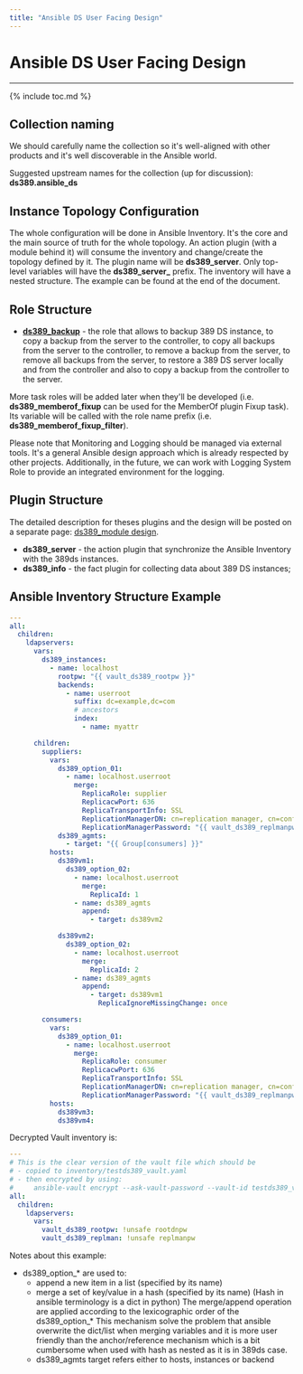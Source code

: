 ```yaml
---
title: "Ansible DS User Facing Design"
---
```


# Ansible DS User Facing Design

-----------------------

{% include toc.md %}

Collection naming
-------

We should carefully name the collection so it's well-aligned with other products and it's well discoverable in the Ansible world.

Suggested upstream names for the collection (up for discussion):
**ds389.ansible_ds**

Instance Topology Configuration
-------

The whole configuration will be done in Ansible Inventory. It's the core and the main source of truth for the whole topology.
An action plugin (with a module behind it) will consume the inventory and change/create the topology defined by it. The plugin name will be **ds389_server**. Only top-level variables will have the **ds389_server_** prefix. The inventory will have a nested structure. The example can be found at the end of the document.


Role Structure
------------------------------

- **[ds389_backup](ansible-backup-role.html)** - the role that allows to backup 389 DS instance, to copy a backup from the server to the controller, to copy all backups from the server to the controller, to remove a backup from the server, to remove all backups from the server, to restore a 389 DS server locally and from the controller and also to copy a backup from the controller to the server.

More task roles will be added later when they'll be developed (i.e. **ds389_memberof_fixup** can be used for the MemberOf plugin Fixup task). Its variable will be called with the role name prefix (i.e. **ds389_memberof_fixup_filter**).

Please note that Monitoring and Logging should be managed via external tools. It's a general Ansible design approach which is already respected by other projects.
Additionally, in the future, we can work with Logging System Role to provide an integrated environment for the logging.

## Plugin Structure

The detailed description for theses plugins and the design will be posted on a separate page: [ds389_module design](ansible-ds389-module.md).

- **ds389_server** - the action plugin that synchronize the Ansible Inventory with the 389ds instances.
- **ds389_info** - the fact plugin for collecting data about 389 DS instances;

Ansible Inventory Structure Example
---------------------------

```YAML
---
all:
  children:
    ldapservers:
      vars:
        ds389_instances:
          - name: localhost
            rootpw: "{{ vault_ds389_rootpw }}"
            backends:
              - name: userroot
                suffix: dc=example,dc=com
                # ancestors
                index:
                  - name: myattr

      children:
        suppliers:
          vars:
            ds389_option_01:
              - name: localhost.userroot
                merge:
                  ReplicaRole: supplier
                  ReplicacwPort: 636
                  ReplicaTransportInfo: SSL
                  ReplicationManagerDN: cn=replication manager, cn=config
                  ReplicationManagerPassword: "{{ vault_ds389_replmanpw }}"
            ds389_agmts:
              - target: "{{ Group[consumers] }}"
          hosts:
            ds389vm1:
              ds389_option_02:
                - name: localhost.userroot
                  merge:
                    ReplicaId: 1
                - name: ds389_agmts
                  append:
                    - target: ds389vm2

            ds389vm2:
              ds389_option_02:
                - name: localhost.userroot
                  merge:
                    ReplicaId: 2
                - name: ds389_agmts
                  append:
                    - target: ds389vm1
                      ReplicaIgnoreMissingChange: once

        consumers:
          vars:
            ds389_option_01:
              - name: localhost.userroot
                merge:
                  ReplicaRole: consumer
                  ReplicacwPort: 636
                  ReplicaTransportInfo: SSL
                  ReplicationManagerDN: cn=replication manager, cn=config
                  ReplicationManagerPassword: "{{ vault_ds389_replmanpw }}"
          hosts:
            ds389vm3:
            ds389vm4:
```

Decrypted Vault inventory is:

```YAML
---
# This is the clear version of the vault file which should be
# - copied to inventory/testds389_vault.yaml
# - then encrypted by using:
#     ansible-vault encrypt --ask-vault-password --vault-id testds389_vault testds389_vault.yaml
all:
  children:
    ldapservers:
      vars:
        vault_ds389_rootpw: !unsafe rootdnpw
        vault_ds389_replman: !unsafe replmanpw
```

Notes about this example:

- ds389_option_* are used to:
  - append a new item in a list (specified by its name)
  - merge a set of key/value in a hash (specified by its name)
    (Hash in ansible terminology is a dict in python)
    The merge/append operation are applied according to the lexicographic order of the
    ds389_option_*
    This mechanism solve the problem that ansible overwrite the dict/list when merging
    variables and it is more user friendly than the anchor/reference mechanism which
    is a bit cumbersome when used with hash as nested as it is in 389ds case.
  - ds389_agmts target refers either to hosts, instances or backend
